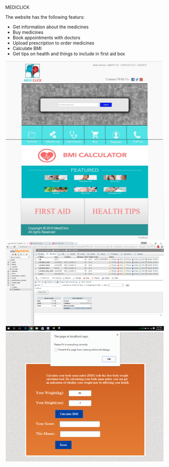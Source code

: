 MEDICLICK

The website has the following featurs:

- Get information about the medicines
- Buy medicines
- Book appointments with doctors
- Upload prescription to order medicines
- Calculate BMI
- Get tips on health and things to include in first aid box

![alt text](screenshots/Homepage.png "Home page of the website")
![alt text](screenshots/database.png "Screenshot of the data")
![alt text](screenshots/bmicalculator.png "Page to calculate the BMI\n Now whenever the user is using BMI calculator and does not enter any details correctly and tries to submit it, then we give them an alert that all the details must be filled correctly. ")